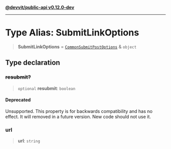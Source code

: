 [**@devvit/public-api v0.12.0-dev**](../../README.md)

---

# Type Alias: SubmitLinkOptions

> **SubmitLinkOptions** = [`CommonSubmitPostOptions`](CommonSubmitPostOptions.md) & `object`

## Type declaration

### ~~resubmit?~~

> `optional` **resubmit**: `boolean`

#### Deprecated

Unsupported. This property is for backwards compatibility and
has no effect. It will removed in a future version. New code should not
use it.

### url

> **url**: `string`
